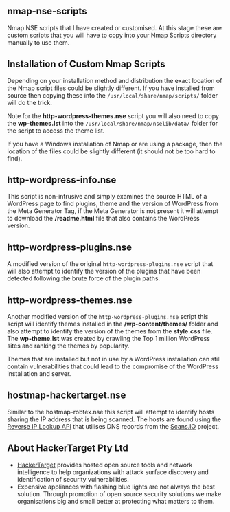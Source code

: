 nmap-nse-scripts
----
Nmap NSE scripts that I have created or customised. At this stage these are custom scripts that you will have to copy into your Nmap Scripts directory manually to use them.

Installation of Custom Nmap Scripts
----
Depending on your installation method and distribution the exact location of the Nmap script files could be slightly different. If you have installed from source then copying these into the `/usr/local/share/nmap/scripts/` folder will do the trick.

Note for the **http-wordpress-themes.nse** script you will also need to copy the **wp-themes.lst** into the `/usr/local/share/nmap/nselib/data/` folder for the script to access the theme list.

If you have a Windows installation of Nmap or are using a package, then the location of the files could be slightly different (it should not be too hard to find).

http-wordpress-info.nse
----
This script is non-intrusive and simply examines the source HTML of a WordPress page to find plugins, theme and the version of WordPress from the Meta Generator Tag, if the Meta Generator is not present it will attempt to download the **/readme.html** file that also contains the WordPress version.

http-wordpress-plugins.nse
----
A modified version of the original `http-wordpress-plugins.nse` script that will also attempt to identify the version of the plugins that have been detected following the brute force of the plugin paths.

http-wordpress-themes.nse 
----
Another modified version of the `http-wordpress-plugins.nse` script this script will identify themes installed in the **/wp-content/themes/** folder and also attempt to identify the version of the themes from the **style.css** file. The **wp-theme.lst** was created by crawling the Top 1 million WordPress sites and ranking the themes by popularity.

Themes that are installed but not in use by a WordPress installation can still contain vulnerabilities that could lead to the compromise of the WordPress installation and server.

hostmap-hackertarget.nse
----
Similar to the hostmap-robtex.nse this script will attempt to identify hosts sharing the IP address that is being scanned. The hosts are found using the [Reverse IP Lookup API](https://hackertarget.com/reverse-ip-lookup/ "Reverse IP Lookup") that utilises DNS records from the [Scans.IO](https://scans.io) project.

About HackerTarget Pty Ltd
----
- [HackerTarget](https://hackertarget.com) provides hosted open source tools and network intelligence to help organizations with attack surface discovery and identification of security vulnerabilities.
- Expensive appliances with flashing blue lights are not always the best solution. Through promotion of open source security solutions we make organisations big and small better at protecting what matters to them.

